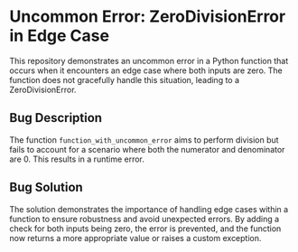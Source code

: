 # Uncommon Error: ZeroDivisionError in Edge Case
This repository demonstrates an uncommon error in a Python function that occurs when it encounters an edge case where both inputs are zero. The function does not gracefully handle this situation, leading to a ZeroDivisionError.

## Bug Description
The function `function_with_uncommon_error` aims to perform division but fails to account for a scenario where both the numerator and denominator are 0. This results in a runtime error.

## Bug Solution
The solution demonstrates the importance of handling edge cases within a function to ensure robustness and avoid unexpected errors. By adding a check for both inputs being zero, the error is prevented, and the function now returns a more appropriate value or raises a custom exception.